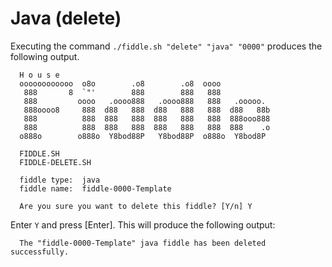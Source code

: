 Java (delete)
======

Executing the command `./fiddle.sh "delete" "java" "0000"` produces the following output.

      H o u s e
      oooooooooooo  o8o        .o8        .o8  oooo
       888       8  `"'        888        888   888
       888         oooo   .oooo888   .oooo888   888   .ooooo.
       888oooo8     888  d88   888  d88   888   888  d88   88b
       888          888  888   888  888   888   888  888ooo888
       888          888  888   888  888   888   888  888    .o
      o888o        o888o  Y8bod88P   Y8bod88P  o888o  Y8bod8P
      
      FIDDLE.SH
      FIDDLE-DELETE.SH
      
      fiddle type:	java
      fiddle name:	fiddle-0000-Template
      
      Are you sure you want to delete this fiddle? [Y/n] Y

Enter `Y` and press [Enter].  This will produce the following output:

      The "fiddle-0000-Template" java fiddle has been deleted successfully.


